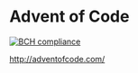 # Advent of Code

[![BCH compliance](https://bettercodehub.com/edge/badge/treetopbottle/adventofcode?branch=master)](https://bettercodehub.com/)

http://adventofcode.com/
